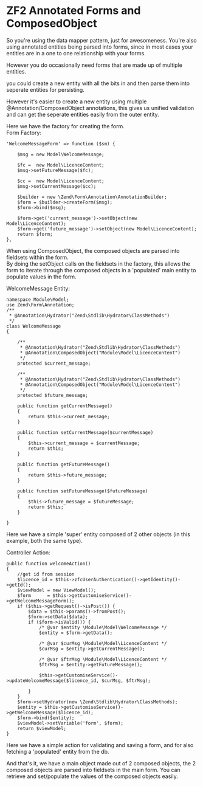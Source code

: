 ZF2 Annotated Forms and ComposedObject
=======================

So you're using the data mapper pattern, just for awesomeness. You're also using annotated entities being parsed into forms, since in most cases your entities are in a one to one relationship with your forms.

However you do occasionally need forms that are made up of multiple entities.

you could create a new entity with all the bits in and then parse them into seperate entities for persisting.

However it's easier to create a new entity using multiple @Annotation/ComposedObject annotations, this gives us unified validation and can get the seperate entities easily from the outer entity.

Here we have the factory for creating the form.  
Form Factory:  
~~~ {.language-php .prettyprint .linenums}
'WelcomeMessageForm' => function ($sm) {

    $msg = new Model\WelcomeMessage;

    $fc =  new Model\LicenceContent;
    $msg->setFutureMessage($fc);

    $cc =  new Model\LicenceContent;
    $msg->setCurrentMessage($cc);

    $builder = new \Zend\Form\Annotation\AnnotationBuilder;
    $form = $builder->createForm($msg);
    $form->bind($msg);
    
    $form->get('current_message')->setObject(new Model\LicenceContent);
    $form->get('future_message')->setObject(new Model\LicenceContent);
    return $form;
},
~~~
When using ComposedObject, the composed objects are parsed into fieldsets within the form.  
By doing the setObject calls on the fieldsets in the factory, this allows the form to iterate through the composed objects in a 'populated' main entity to populate values in the form.


WelcomeMessage Entity:
~~~ {.language-php .prettyprint .linenums}
namespace Module\Model;
use Zend\Form\Annotation;
/**
 * @Annotation\Hydrator("Zend\Stdlib\Hydrator\ClassMethods")
 */
class WelcomeMessage
{

    /**
     * @Annotation\Hydrator("Zend\Stdlib\Hydrator\ClassMethods")
     * @Annotation\ComposedObject("Module\Model\LicenceContent")
     */
    protected $current_message;

    /**
     * @Annotation\Hydrator("Zend\Stdlib\Hydrator\ClassMethods")
     * @Annotation\ComposedObject("Module\Model\LicenceContent")
     */
    protected $future_message;

    public function getCurrentMessage()
    {
        return $this->current_message;
    }

    public function setCurrentMessage($currentMessage)
    {
        $this->current_message = $currentMessage;
        return $this;
    }

    public function getFutureMessage()
    {
        return $this->future_message;
    }

    public function setFutureMessage($futureMessage)
    {
        $this->future_message = $futureMessage;
        return $this;
    }

}
~~~
Here we have a simple 'super' entity composed of 2 other objects (in this example, both the same type).



Controller Action:
~~~ {.language-php .prettyprint .linenums}
public function welcomeAction()
{
    //get id from session
    $licence_id = $this->zfcUserAuthentication()->getIdentity()->getId();
    $viewModel = new ViewModel();
    $form      = $this->getCustomiseService()->getWelcomeMessageForm();
    if ($this->getRequest()->isPost()) {
        $data = $this->params()->fromPost();
        $form->setData($data);
        if ($form->isValid()) {
            /* @var $entity \Module\Model\WelcomeMessage */
            $entity = $form->getData();

            /* @var $curMsg \Module\Model\LicenceContent */
            $curMsg = $entity->getCurrentMessage();

            /* @var $ftrMsg \Module\Model\LicenceContent */
            $ftrMsg = $entity->getFutureMessage();

            $this->getCustomiseService()->updateWelcomeMessage($licence_id, $curMsg, $ftrMsg);

        }
    }
    $form->setHydrator(new \Zend\Stdlib\Hydrator\ClassMethods);
    $entity = $this->getCustomiseService()->getWelcomeMessage($licence_id);
    $form->bind($entity);
    $viewModel->setVariable('form', $form);
    return $viewModel;
}
~~~
Here we have a simple action for validating and saving a form, and for also fetching a 'populated' entity from the db.

And that's it, we have a main object made out of 2 composed objects, the 2 composed objects are parsed into fieldsets in the main form. You can retrieve and set/populate the values of the composed objects easily.